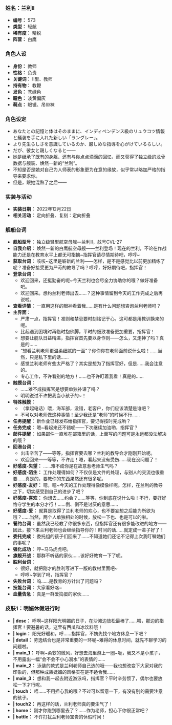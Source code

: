 ### 姓名：兰利II
* **编号：** 573
* **类型：** 轻航
* **稀有度：** 精锐
* **阵营：** 白鹰


### 角色人设
* **身份：** 教师
* **性格：** 负责
* **关键词：** II型、教师
* **持有物：** 教鞭
* **发色：** 苍绿色
* **瞳色：** 淡黄偏灰
* **萌点：** 眼镜、吊带袜


### 角色设定
* あなたとの記憶と体はそのままに、インディペンデンス級のリュウコツ情報と艤装を手に入れた新しい「ラングレー」。
* より先生らしさを意識しているのか、厳しめな指導を心がけているらしい。
* だが、彼女と親しくなると――
* 她是继承了既有的身躯、还有与你点点滴滴的回忆，而又获得了独立级的龙骨数据与舰装、焕然一新的“兰利”。
* 不知是否是她对自己为人师表的形象更为在意的缘故，似乎常以略加严格的指导来要求你。
* 但是，跟她混熟了之后――


### 实装与活动
* **实装日期：** 2022年12月22日
* **相关活动：** 定向折叠、复刻：定向折叠


### 舰船台词
* **舰船型号：** 独立级轻型航空母舰—兰利II，舷号CVL-27
* **自我介绍：** 焕然一新的白鹰航空母舰——兰利登场！现在的兰利，不论在作战能力还是在教育水平上都无可指摘~指挥官请尽情期待吧，哼哼~
* **获取台词：** 咳咳~这里是崭新的兰利——怎样，是不是感觉比以前更加精练了呢？准备好接受更为严苛的教导了吗？哼哼，好好期待吧，指挥官！
* **登录台词：**
  * 欢迎回来，还挺勤奋的呢~今天兰利也会尽全力协助你的哦？做好准备吧。
  * 欢迎回来。想约兰利老师出去……？这种事情留到今天的工作完成之后再说啦。
* **查看详情：** 一直用这样的眼神看着我……是有什么问题想咨询兰利老师吗？
* **主界面：**
  * 严肃一点，指挥官！准则和禁忌要时刻铭记于心，这可都是用教训换来的呢。
  * 比起遇到困境时再临时抱佛脚，平时的细致准备更加重要，指挥官！
  * 想要让舰队日益精进，指挥官首先要以身作则——怎么，又走神了吗？真是的……
  * “想看兰利老师更温柔细腻的一面”？你你你在老师面前说什么啦！……当然，只是私下里的话……
  * 感觉兰利老师有些太严格了？其实是想为了指挥官好，但是……我会注意的。
  * 专心工作，不许看别的地方！……也不许盯着我看！真是的……
* **触摸台词：**
  * ……难不成指挥官是想要单独补课了吗？
  * 明明说过不许把我当小孩子的~！
* **特殊触摸：**
  * （拿起电话）喂，海军部，没错，老客户，你们应该清楚是谁吧？
  * 不可以对老师做这种事情！至少我还是“老师”的时候不行……
* **任务提醒：** 新作业已经发布给指挥官，要记得按时完成哟？
* **任务完成：** 嗯~看起来还不错呢——下次继续加油哟，指挥官？
* **邮件提醒：** 如果邮件一直堆在邮箱里的话，上面写的问题可是永远都没法解决的哦？
* **回港台词：**
  * 出击辛苦了——等等，指挥官要去哪？兰利的教导会才刚刚开始呢。
  * 欢迎回来——等等，不许走！嗯，看起来没有受伤……现在没问题了！
* **好感度-失望：** ……难不成你是在故意惹老师生气吗？
* **好感度-陌生：** 工作处理得如何？不仅仅是文件的处理，与别人的交流也很重要……真是的，要教你的东西果然还有很多呢。
* **好感度-友好：** 嗯，嗯~今天的工作处理得像模像样呢。怎样，在兰利的教导之下，切实感受到自己的进步了吧？
* **好感度-喜欢：** 你想去……约会？……等等，你到底在说什么啦！不行，要好好恪守学生的本分才行！……倒、倒不是讨厌的意思……
* **好感度-爱：** 就算是取得了兰利老师的欢心，也不要妄想之后能为所欲为哦？……当然，两个人单独相处的时候，放松一下也、也是可以的啦。
* **誓约台词：** 虽然我已经教了你很多东西，但指挥官还有很多能改进的地方——因此，接下来兰利老师也会继续指导你的！时间的话……就定成一辈子好了！
* **委托完成：** 委托组的孩子们回来了……不知道她们还记不记得上次我叮嘱她们的事呢？
* **强化成功：** 哼~马马虎虎吧。
* **旗舰开战：** 那群不听话的家伙……该好好教育一下了呢。
* **胜利台词：**
  * 很好，就把刚才的胜利写进下一版的教材里面吧~
  * 哼哼~学到了吗，指挥官？
* **失败台词：** 呜……是教育的方针出了问题吗？
* **技能台词：** 大家看好咯~
* **血量告急：** 真是一群爱捣蛋的家伙……


### 皮肤1：明媚休假进行时
* **| desc：** 呼啊~这样阳光明媚的日子，在沙滩边放松最棒了……喂，那边的指挥官！要避暑的话，这里有西瓜和冰饮料哦！
* **| login：** 阳光好暖和，呼……指挥官，不妨先找个地方休息一下吧？
* **| detail：** 劳逸结合也是非常重要的一环呢~难得的休息时间，就先不聊学习的问题啦。
* **| main_1：** 呼啊~柔软的微风，好想去海里游上一圈~呃，我又不是小孩子，不用露出一幅“会不会不小心溺水”的表情的……
* **| main_2：** 泳装的款式是兰利老师自己选的哦——我也想改变下大家对我的印象的，但那种成熟妩媚的风格实在是不适合我……
* **| main_3：** 想和我一起去附近游泳吗，指挥官？平时辛劳惯了，偶尔也要放松一下才行呢。
* **| touch：** 唔……不用担心我的哦？不过可以留意一下，有没有别的需要注意的孩子。
* **| touch2：** 再这样的话，兰利老师真的要生气了！
* **| home：** 刚才你跑到哪里去了？……作为老师，担心下你很正常吧？
* **| battle：** 不许打扰兰利老师宝贵的休假时间！

